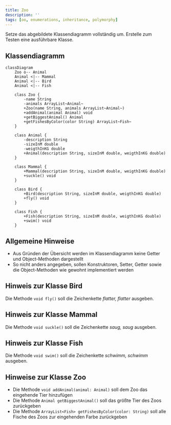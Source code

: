 ```yaml
---
title: Zoo
description: ''
tags: [oo, enumerations, inheritance, polymorphy]
---
```


Setze das abgebildete Klassendiagramm vollständig um. Erstelle zum Testen eine ausführbare Klasse.

## Klassendiagramm

```mermaid
classDiagram
    Zoo o-- Animal
    Animal <|-- Mammal
    Animal <|-- Bird
    Animal <|-- Fish

    class Zoo {
        -name String
        -animals ArrayList~Animal~
        +Zoo(name String, animals ArrayList~Animal~)
        +addAnimal(animal Animal) void
        +getBiggestAnimal() Animal
        +getFishesByColor(color String) ArrayList~Fish~
    }

    class Animal {
        -description String
        -sizeInM double
        -weigthInKG double
        +Animal(description String, sizeInM double, weigthInKG double)
    }

    class Mammal {
        +Mammal(description String, sizeInM double, weigthInKG double)
        +suckle() void
    }

    class Bird {
        +Bird(description String, sizeInM double, weigthInKG double)
        +fly() void
    }

    class Fish {
        +Fish(description String, sizeInM double, weigthInKG double)
        +swim() void
    }
```

## Allgemeine Hinweise

- Aus Gründen der Übersicht werden im Klassendiagramm keine Getter und Object-Methoden dargestellt
- So nicht anders angegeben, sollen Konstruktoren, Setter, Getter sowie die Object-Methoden wie gewohnt implementiert werden

## Hinweis zur Klasse Bird

Die Methode `void fly()` soll die Zeichenkette _flatter, flatter_ ausgeben.

## Hinweis zur Klasse Mammal

Die Methode `void suckle()` soll die Zeichenkette _saug, saug_ ausgeben.

## Hinweis zur Klasse Fish

Die Methode `void swim()` soll die Zeichenkette _schwimm, schwimm_ ausgeben.

## Hinweise zur Klasse Zoo

- Die Methode `void addAnimal(animal: Animal)` soll dem Zoo das eingehende Tier hinzufügen
- Die Methode `Animal getBiggestAnimal()` soll das größte Tier des Zoos zurückgeben
- Die Methode `ArrayList<Fish> getFishesByColor(color: String)` soll alle Fische des Zoos zur eingehenden Farbe zurückgeben

